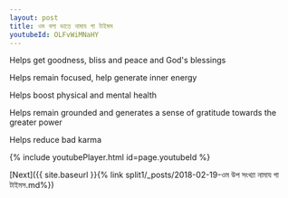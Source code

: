 ```yaml
---
layout: post
title: ওম বলা ভাতে নামায গা টাইমস
youtubeId: OLFvWiMNaHY
---
```

 
 
Helps get goodness, bliss and peace and God's blessings
 
Helps remain focused, help generate inner energy 
 
Helps boost physical and mental health 
 
Helps remain grounded and generates a sense of gratitude towards the greater power 
 
Helps reduce bad karma
 
 
 
 


{% include youtubePlayer.html id=page.youtubeId %}
 
[Next]({{ site.baseurl }}{% link  split1/_posts/2018-02-19-ওম উপ সংথ্যা নামায গা টাইমস.md%})
 
